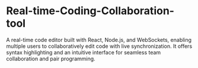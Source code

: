 # Real-time-Coding-Collaboration-tool
 A real-time code editor built with React, Node.js, and WebSockets, enabling multiple users to collaboratively edit  code with live synchronization. It offers syntax highlighting and an intuitive interface for seamless team  collaboration and pair programming.
